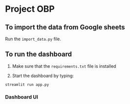 # Project OBP

## To import the data from Google sheets

Run the `import_data.py` file.

## To run the dashboard

1. Make sure that the `requirements.txt` file is installed

2. Start the dashboard by typing:

```
streamlit run app.py
```

### Dashboard UI
